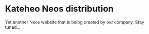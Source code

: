 # Kateheo Neos distribution

Yet another Neos website that is being created by our company. Stay tuned...
